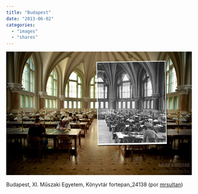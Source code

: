 ```yaml
---
title: "Budapest"
date: "2013-06-02"
categories: 
  - "images"
  - "shares"
---
```


![](images/tumblr_mnpl4dYbXO1qz4vrlo1_1280.jpg)

Budapest, XI. Műszaki Egyetem, Könyvtár fortepan\_24138 (por [mrsultan](http://www.flickr.com/photos/mrsultan/8690995005/in/set-72157626149118210))
